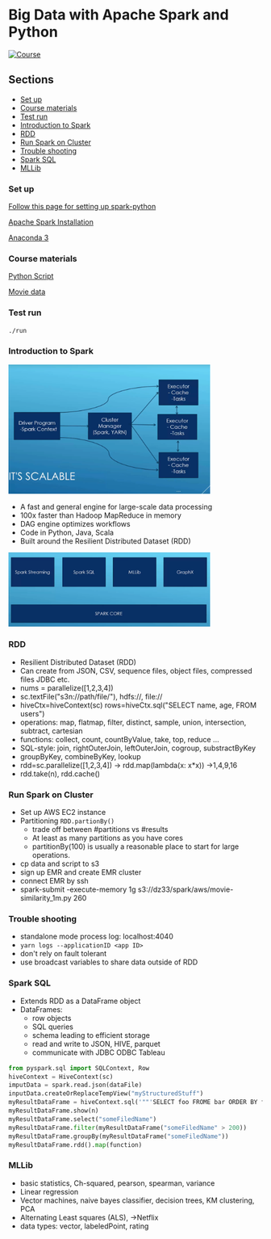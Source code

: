 # Big Data with Apache Spark and Python

[![Course](https://www.udemy.com/staticx/udemy/images/v6/logo-coral-light.svg)](https://www.udemy.com/course/taming-big-data-with-apache-spark-hands-on)

## Sections

- [Set up](#set-up)
- [Course materials](#course-materials)
- [Test run](#test-run)
- [Introduction to Spark](#introduction-to-spark)
- [RDD](#rdd)
- [Run Spark on Cluster](#run-spark-on-cluster)
- [Trouble shooting](#trouble-shooting)
- [Spark SQL](#spark-sql)
- [MLLib](#mllib)


### Set up
[Follow this page for setting up spark-python](https://sundog-education.com/spark-python/)

[Apache Spark Installation](https://www.tutorialspoint.com/apache_spark/apache_spark_installation.htm)

[Anaconda 3](https://docs.anaconda.com/anaconda/install/)

### Course materials
[Python Script](http://media.sundog-soft.com/Udemy/SparkCourse.zip)

[Movie data](https://grouplens.org/datasets/movielens/)

### Test run
```bash
./run
```

### Introduction to Spark
<img src="./figs/spark.png" width="400">

- A fast and general engine for large-scale data processing
- 100x faster than Hadoop MapReduce in memory
- DAG engine optimizes workflows
- Code in Python, Java, Scala
- Built around the Resilient Distributed Dataset (RDD)


<img src="./figs/components.png" width="400">

### RDD

- Resilient Distributed Dataset (RDD)
- Can create from JSON, CSV, sequence files, object files, compressed files JDBC etc.
- nums = parallelize([1,2,3,4])
- sc.textFile("s3n://path/file/"), hdfs://, file://
- hiveCtx=hiveContext(sc) rows=hiveCtx.sql("SELECT name, age, FROM users")
- operations: map, flatmap, filter, distinct, sample, union, intersection, subtract, cartesian
- functions: collect, count, countByValue, take, top, reduce ...
- SQL-style: join, rightOuterJoin, leftOuterJoin, cogroup, substractByKey
- groupByKey, combineByKey, lookup
- rdd=sc.parallelize([1,2,3,4]) -> rdd.map(lambda(x: x*x)) ->1,4,9,16
- rdd.take(n), rdd.cache()

### Run Spark on Cluster

- Set up AWS EC2 instance
- Partitioning `RDD.partionBy()`
    - trade off between #partitions vs #results
    - At least as many partitions as you have cores
    - partitionBy(100) is usually a reasonable place to start for large operations.
- cp data and script to s3
- sign up EMR and create EMR cluster
- connect EMR by ssh
- spark-submit -execute-memory 1g s3://dz33/spark/aws/movie-similarity_1m.py 260

### Trouble shooting

- standalone mode process log: localhost:4040
- `yarn logs --applicationID <app ID>`
- don't rely on fault tolerant
- use broadcast variables to share data outside of RDD

### Spark SQL
- Extends RDD as a DataFrame object
- DataFrames:
    - row objects
    - SQL queries
    - schema leading to efficient storage
    - read and write to JSON, HIVE, parquet
    - communicate with JDBC ODBC Tableau

```python
from pyspark.sql import SQLContext, Row
hiveContext = HiveContext(sc)
imputData = spark.read.json(dataFile)
inputData.createOrReplaceTempView("myStructuredStuff")
myResultDataFrame = hiveContext.sql('""'SELECT foo FROME bar ORDER BY foobar'""')
myResultDataFrame.show(n)
myResultDataFrame.select("someFiledName")
myResultDataFrame.filter(myResultDataFrame("someFiledName" > 200))
myResultDataFrame.groupBy(myResultDataFrame("someFiledName"))
myResultDataFrame.rdd().map(function)
```

### MLLib
- basic statistics, Ch-squared, pearson, spearman, variance
- Linear regression
- Vector machines, naive bayes classifier, decision trees, KM clustering, PCA
- Alternating Least squares (ALS), ->Netflix
- data types: vector, labeledPoint, rating





